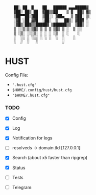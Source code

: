 ```
    ██░ ██  █    ██   ██████ ▄▄▄█████▓
    ▓██░ ██▒ ██  ▓██▒▒██    ▒ ▓  ██▒ ▓▒
    ▒██▀▀██░▓██  ▒██░░ ▓██▄   ▒ ▓██░ ▒░
    ░▓█ ░██ ▓▓█  ░██░  ▒   ██▒░ ▓██▓ ░ 
    ░▓█▒░██▓▒▒█████▓ ▒██████▒▒  ▒██▒ ░ 
    ▒ ░░▒░▒░▒▓▒ ▒ ▒ ▒ ▒▓▒ ▒ ░  ▒ ░░   
    ▒ ░▒░ ░░░▒░ ░ ░ ░ ░▒  ░ ░    ░    
    ░  ░░ ░ ░░░ ░ ░ ░  ░  ░    ░      
    ░  ░  ░   ░           ░            
```


# HUST

Config File:
- `".hust.cfg"`
- `$HOME/.config/hust/hust.cfg`
- `"$HOME/.hust.cfg"`

### TODO
- [x] Config
- [x] Log
- [x] Notification for logs
- [ ] resolveds -> domain.tld [127.0.0.1]
- [x] Search (about x5 faster than ripgrep)
- [x] Status 
- [ ] Tests
- [ ] Telegram


